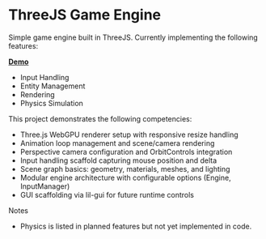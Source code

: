 # ThreeJS Game Engine

Simple game engine built in ThreeJS. Currently implementing the following features:

**[Demo](https://tanner-c.github.io/web-game/)**

* Input Handling
* Entity Management
* Rendering
* Physics Simulation

This project demonstrates the following competencies:

- Three.js WebGPU renderer setup with responsive resize handling
- Animation loop management and scene/camera rendering
- Perspective camera configuration and OrbitControls integration
- Input handling scaffold capturing mouse position and delta
- Scene graph basics: geometry, materials, meshes, and lighting
- Modular engine architecture with configurable options (Engine, InputManager)
- GUI scaffolding via lil-gui for future runtime controls

Notes
- Physics is listed in planned features but not yet implemented in code.
